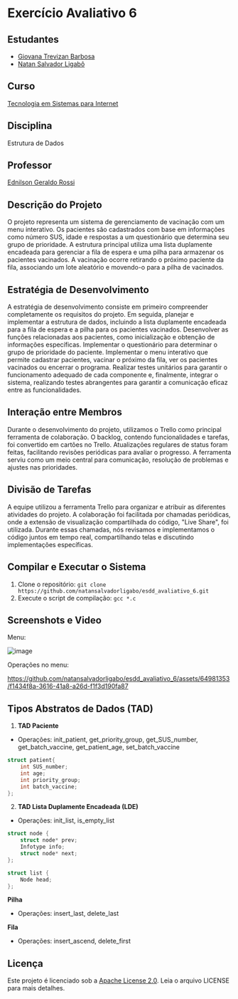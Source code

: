 # Exercício Avaliativo 6

## Estudantes
- [Giovana Trevizan Barbosa](https://www.linkedin.com/in/giovanatrevizanbarbosa/)
- [Natan Salvador Ligabô](https://www.linkedin.com/in/natansalvadorligabo/)

## Curso
[Tecnologia em Sistemas para Internet](https://www.arq.ifsp.edu.br/superiores/tecnologia-em-sistemas-para-internet)

## Disciplina
Estrutura de Dados

## Professor
[Ednilson Geraldo Rossi](https://www.linkedin.com/in/ednilsonrossi/)

## Descrição do Projeto
O projeto representa um sistema de gerenciamento de vacinação com um menu interativo. Os pacientes são cadastrados com base em informações como número SUS, idade e respostas a um questionário que determina seu grupo de prioridade. A estrutura principal utiliza uma lista duplamente encadeada para gerenciar a fila de espera e uma pilha para armazenar os pacientes vacinados. A vacinação ocorre retirando o próximo paciente da fila, associando um lote aleatório e movendo-o para a pilha de vacinados.

## Estratégia de Desenvolvimento
A estratégia de desenvolvimento consiste em primeiro compreender completamente os requisitos do projeto. Em seguida, planejar e implementar a estrutura de dados, incluindo a lista duplamente encadeada para a fila de espera e a pilha para os pacientes vacinados. Desenvolver as funções relacionadas aos pacientes, como inicialização e obtenção de informações específicas. Implementar o questionário para determinar o grupo de prioridade do paciente. Implementar o menu interativo que permite cadastrar pacientes, vacinar o próximo da fila, ver os pacientes vacinados ou encerrar o programa. Realizar testes unitários para garantir o funcionamento adequado de cada componente e, finalmente, integrar o sistema, realizando testes abrangentes para garantir a comunicação eficaz entre as funcionalidades.

## Interação entre Membros
Durante o desenvolvimento do projeto, utilizamos o Trello como principal ferramenta de colaboração. O backlog, contendo funcionalidades e tarefas, foi convertido em cartões no Trello. Atualizações regulares de status foram feitas, facilitando revisões periódicas para avaliar o progresso. A ferramenta serviu como um meio central para comunicação, resolução de problemas e ajustes nas prioridades.

## Divisão de Tarefas
A equipe utilizou a ferramenta Trello para organizar e atribuir as diferentes atividades do projeto. A colaboração foi facilitada por chamadas periódicas, onde a extensão de visualização compartilhada do código, "Live Share", foi utilizada. Durante essas chamadas, nós revisamos e implementamos o código juntos em tempo real, compartilhando telas e discutindo implementações específicas.

## Compilar e Executar o Sistema
1. Clone o repositório: `git clone https://github.com/natansalvadorligabo/esdd_avaliativo_6.git`
2. Execute o script de compilação: `gcc *.c`

## Screenshots e Video
Menu:

![image](https://github.com/natansalvadorligabo/esdd_avaliativo_6/assets/64981353/c270ba3e-08b6-49cf-b1c4-c0f1c8dd8276)

Operações no menu:

https://github.com/natansalvadorligabo/esdd_avaliativo_6/assets/64981353/f1434f8a-3616-41a8-a26d-f1f3d190fa87

## Tipos Abstratos de Dados (TAD)
1. **TAD Paciente**
- Operações: init_patient, get_priority_group, get_SUS_number, get_batch_vaccine, get_patient_age, set_batch_vaccine
```c
struct patient{
    int SUS_number;
    int age;
    int priority_group;
    int batch_vaccine;
};
```

2. **TAD Lista Duplamente Encadeada (LDE)**
- Operações: init_list, is_empty_list
```c
struct node {
    struct node* prev;
    Infotype info;
    struct node* next;
};

struct list {
    Node head;
};
```

**Pilha**
- Operações: insert_last, delete_last

**Fila**
- Operações: insert_ascend, delete_first

## Licença
Este projeto é licenciado sob a [Apache License 2.0](LICENSE). Leia o arquivo LICENSE para mais detalhes.
